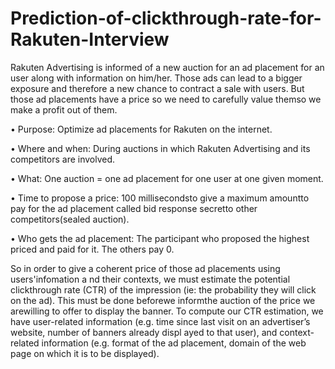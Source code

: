 # Prediction-of-clickthrough-rate-for-Rakuten-Interview

Rakuten Advertising is informed of a new auction for an ad placement for an 
user along with information on him/her. Those ads can lead to 
a bigger exposure and therefore a new chance to contract a sale with users. 
But those ad placements have 
a price so we need to carefully value themso we make a profit out of them.

• Purpose: Optimize ad placements for Rakuten on the internet.

• Where and when: During auctions in which Rakuten Advertising and its
competitors are involved.

• What: One auction = one ad placement for one user at one given moment.

• Time to propose a price: 100 millisecondsto give a maximum amountto pay for 
the ad placement called bid response secretto other competitors(sealed auction).

• Who gets the ad placement: The participant who proposed the highest priced and
paid for it. The others pay 0.

So in order to give a coherent price of those ad placements using users'infomation a
nd their contexts, we must estimate the potential clickthrough rate (CTR) of the 
impression (ie: the probability they will click on the ad). This 
must be done beforewe informthe auction of the price we arewilling to offer to 
display the banner.
To compute our CTR estimation, we have user-related information 
(e.g. time since last visit on an advertiser’s website, number of banners already displ
ayed to that user), and context-related information (e.g. format of the 
ad placement, domain of the web page on which it is to be displayed).
